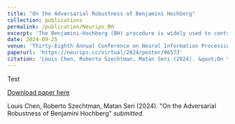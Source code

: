 ```yaml
---
title: "On the Adversarial Robustness of Benjamini Hochberg"
collection: publications
permalink: /publication/Neurips_BH
excerpt: 'The Benjamini-Hochberg (BH) procedure is widely used to control the false detection rate (FDR) in multiple testing. Applications of this control abound in drug discovery, forensics, anomaly detection, and, in particular, machine learning, ranging from nonparametric outlier detection to out-of-distribution detection and one-class classification methods. Considering this control could be relied upon in critical safety/security contexts, we investigate its adversarial robustness. More precisely, we study under what conditions BH does and does not exhibit adversarial robustness, we present a class of simple and easily implementable adversarial test-perturbation algorithms, and we perform computational experiments. With our algorithms, we demonstrate that there are conditions under which BH control can be significantly broken with relatively few (even just one) test score perturbation(s), and provide non-asymptotic guarantees on the expected adversarial-adjustment to FDR. Our technical analysis involves a combinatorial reframing of the BH procedure as a balls into bins process, and drawing a connection to generalized ballot problems to facilitate an information-theoretic approach for deriving non-asymptotic lower bounds.'
date: 2024-09-25 
venue: 'Thirty-Eighth Annual Conference on Neural Information Processing (NeurIPS 2024)'
paperurl: 'https://neurips.cc/virtual/2024/poster/96573'
citation: 'Louis Chen, Roberto Szechtman, Matan Seri (2024). &quot;On the Adversarial Robustness of Benjamini Hochberg.&quot;'
---
```

Test

[Download paper here](https://neurips.cc/virtual/2024/poster/96573)

 Louis Chen, Roberto Szechtman, Matan Seri (2024). "On the Adversarial Robustness of Benjamini Hochberg" <i>submitted</i>.
